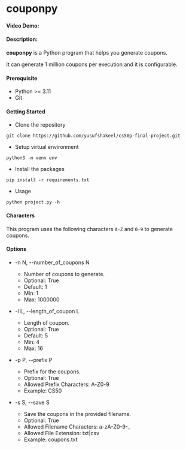 # couponpy

#### Video Demo:  <URL HERE>

#### Description:

**couponpy** is a Python program that helps you generate coupons.

It can generate 1 million coupons per execution and it is configurable.

#### Prerequisite

* Python >= 3.11
* Git

#### Getting Started

* Clone the repository
```shell
git clone https://github.com/yusufshakeel/cs50p-final-project.git
```

* Setup virtual environment
```shell
python3 -m venv env
```

* Install the packages
```shell
pip install -r requirements.txt
```

* Usage
```shell
python project.py -h
```

#### Characters

This program uses the following characters `A-Z` and `0-9` to generate coupons.

#### Options

* -n N, --number_of_coupons N
  * Number of coupons to generate.
  * Optional: True
  * Default: 1
  * Min: 1
  * Max: 1000000

* -l L, --length_of_coupon L
  * Length of coupon.
  * Optional: True
  * Default: 5
  * Min: 4
  * Max: 16

* -p P, --prefix P
  * Prefix for the coupons.
  * Optional: True
  * Allowed Prefix Characters: A-Z0-9
  * Example: CS50

* -s S, --save S
  * Save the coupons in the provided filename.
  * Optional: True
  * Allowed Filename Characters: a-zA-Z0-9-_
  * Allowed File Extension: txt|csv
  * Example: coupons.txt


